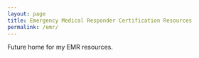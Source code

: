 ```yaml
---
layout: page
title: Emergency Medical Responder Certification Resources
permalink: /emr/
---
```

Future home for my EMR resources.

